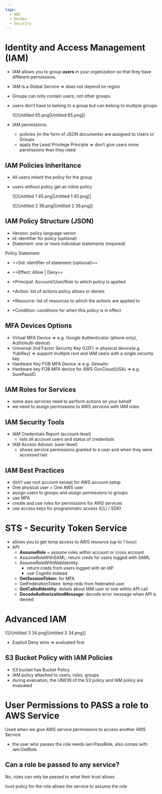 ```yaml
---
tags:
  - AWS
  - DevOps
  - Security
---
```

# Identity and Access Management (IAM)

- IAM allows you to group **users** in your organization so that they have different permissions.
- IAM is a Global Service ⇒ does not depend on region
- Groups can only contain users, not other groups
- users don’t have to belong to a group but can belong to multiple groups
    
    ![[/Untitled 65.png|Untitled 65.png]]
    
- IAM permissions:
    - policies (in the form of JSON documents) are assigned to Users or Groups
    - apply the Least Privilege Principle ⇒ don’t give users more permissions than they need

## IAM Policies Inheritance

- All users inherit the policy for the group
- users without policy get an inline policy
    
    ![[/Untitled 1 45.png|Untitled 1 45.png]]
    
    ![[/Untitled 2 36.png|Untitled 2 36.png]]
    

## IAM Policy Structure (JSON)

- Version: policy language verion
- id: identifier for policy (optional)
- Statement: one or more individual statements (required)

Policy Statement:

- ==Sid: identifier of statement (optional)==
- ==Effect: Allow | Deny==

- *Principal: Account/User/Role to which policy is applied
- *Action: list of actions policy allows or denies
- *Resource: list of resources to which the actions are applied to
- *Condition: conditions for when this policy is in effect

## MFA Devices Options

- Virtual MFA Device ⇒ e.g. Google Authenticator (phone only), Auth(multi-device)
- Universal 2nd Factor Security Key (U2F) ⇒ physical device(e.g. YubiKey) ⇒ support multiple root and IAM users with a single security key
- Hardware Key FOB MFA Device ⇒ e.g. Gemalto
- Hardware key FOB MFA device for AWS GovCloud(USA) ⇒ e.g. SurePassID

## IAM Roles for Services

- some aws services need to perform actions on your behalf
- we need to assign permissions to AWS services with IAM roles

## IAM Security Tools

- IAM Credentials Report (account-level)
    - lists all account users and status of credentials
- IAM Access Advisor (user-level)
    - shows service permissions granted to a user and when they were accessed last

## IAM Best Practices

- don’t use root account except for AWS account setup
- One physical user = One AWS user
- assign users to groups and assign permissions to groups
- use MFA
- create and use roles for permissions for AWS services
- use access keys for programmatic access (CLI / SDK)

# STS - Security Token Service

- allows you to get temp access to AWS resource (up to 1 hour)
- API
    - **AssumeRole** = assume roles within account or cross account
    - AssumeRoleWithSAML: return creds for users logged with SAML
    - AssumeRoleWithWebIdentity:
        - return creds from users logged with an IdP
        - use Cognito instead
    - **GetSessionToken:** for MFA
    - GetFederationToken: temp reds from federated user
    - **GetCalledIdentity**: details about IAM user or role within API call
    - **DecodeAuthorizationMessage**: decode error message when API is denied

# Advanced IAM

![[/Untitled 3 34.png|Untitled 3 34.png]]

- Explicit Deny wins ⇒ evaluated first

## S3 Bucket Policy with IAM Policies

- S3 bucket has Bucket Policy
- IAM policy attached to users, roles, groups
- during evaluation, the UNION of the S3 policy and IAM policy are evaluated

  

# User Permissions to PASS a role to AWS Service

Used when we give AWS service permissions to access another AWS Service

- the user who passes the role needs iam:PassRole, also comes with iam:GetRole

## Can a role be passed to any service?

No, roles can only be passed to what their trust allows

trust policy for the role allows the service to assume the role